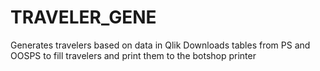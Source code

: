 # TRAVELER_GENE
Generates travelers based on data in Qlik
Downloads tables from PS and OOSPS to fill travelers and 
print them to the botshop printer

